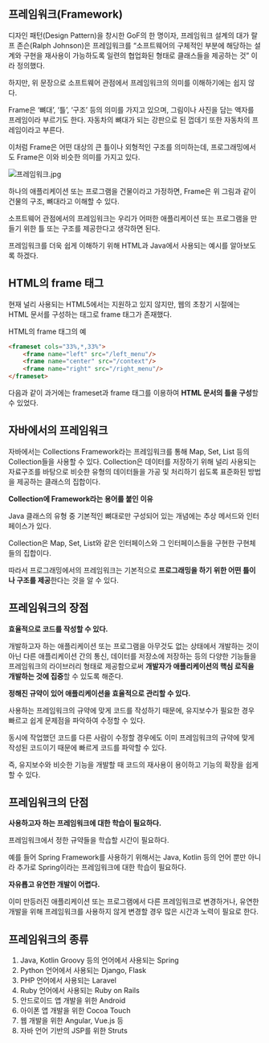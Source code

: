 ## 프레임워크(Framework)

디자인 패턴(Design Pattern)을 창시한 GoF의 한 명이자, 프레임워크 설계의 대가 랄프 존슨(Ralph Johnson)은 프레임워크를 “소프트웨어의 구체적인 부분에 해당하는 설계와 구현을 재사용이 가능하도록 일련의 협업화된 형태로 클래스들을 제공하는 것” 이라 정의했다.

하지만, 위 문장으로 소프트웨어 관점에서 프레임워크의 의미를 이해하기에는 쉽지 않다.

Frame은 ‘뼈대’, ‘틀’, ‘구조’ 등의 의미를 가지고 있으며, 그림이나 사진을 담는 액자를 프레임이라 부르기도 한다. 자동차의 뼈대가 되는 강판으로 된 껍데기 또한 자동차의 프레임이라고 부른다.

이처럼 Frame은 어떤 대상의 큰 틀이나 외형적인 구조를 의미하는데, 프로그래밍에서도 Frame은 이와 비슷한 의미를 가지고 있다.

![프레임워크.jpg](https://s3-us-west-2.amazonaws.com/secure.notion-static.com/646d7ea2-1fe9-46b1-9e82-d8d30309ea05/%ED%94%84%EB%A0%88%EC%9E%84%EC%9B%8C%ED%81%AC.jpg)

하나의 애플리케이션 또는 프로그램을 건물이라고 가정하면, Frame은 위 그림과 같이 건물의 구조, 뼈대라고 이해할 수 있다.

소프트웨어 관점에서의 프레임워크는 우리가 어떠한 애플리케이션 또는 프로그램을 만들기 위한 틀 또는 구조를 제공한다고 생각하면 된다.

프레임워크를 더욱 쉽게 이해하기 위해 HTML과 Java에서 사용되는 예시를 알아보도록 하겠다.

## HTML의 frame 태그

현재 널리 사용되는 HTML5에서는 지원하고 있지 않지만, 웹의 초창기 시절에는 HTML 문서를 구성하는 태그로 frame 태그가 존재했다.

HTML의 frame 태그의 예

```html
<frameset cols="33%,*,33%">
	<frame name="left" src="/left_menu"/>
	<frame name="center" src="/context"/>
	<frame name="right" src="/right_menu"/>
</frameset>
```

다음과 같이 과거에는 frameset과 frame 태그를 이용하여 **HTML 문서의 틀을 구성**할 수 있었다.

## 자바에서의 프레임워크

자바에서는 Collections Framework라는 프레임워크를 통해 Map, Set, List 등의 Collection들을 사용할 수 있다. Collection은 데이터를 저장하기 위해 널리 사용되는 자료구조를 바탕으로 비슷한 유형의 데이터들을 가공 및 처리하기 쉽도록 표준화된 방법을 제공하는 클래스의 집합이다.

**Collection에 Framework라는 용어를 붙인 이유**

Java 클래스의 유형 중 기본적인 뼈대로만 구성되어 있는 개념에는 추상 메서드와 인터페이스가 있다.

Collection은 Map, Set, List와 같은 인터페이스와 그 인터페이스들을 구현한 구현체들의 집합이다.

따라서 프로그래밍에서의 프레임워크는 기본적으로 **프로그래밍을 하기 위한 어떤 틀이나 구조를 제공**한다는 것을 알 수 있다.

## 프레임워크의 장점

**효율적으로 코드를 작성할 수 있다.**

개발하고자 하는 애플리케이션 또는 프로그램을 아무것도 없는 상태에서 개발하는 것이 아닌 다른 애플리케이션 간의 통신, 데이터를 저장소에 저장하는 등의 다양한 기능들을 프레임워크의 라이브러리 형태로 제공함으로써 **개발자가 애플리케이션의 핵심 로직을 개발하는 것에 집중**할 수 있도록 해준다.

**정해진 규약이 있어 애플리케이션을 효율적으로 관리할 수 있다.**

사용하는 프레임워크의 규약에 맞게 코드를 작성하기 때문에, 유지보수가 필요한 경우 빠르고 쉽게 문제점을 파악하여 수정할 수 있다.

동시에 작업했던 코드를 다른 사람이 수정할 경우에도 이미 프레임워크의 규약에 맞게 작성된 코드이기 때문에 빠르게 코드를 파악할 수 있다.

즉, 유지보수와 비슷한 기능을 개발할 때 코드의 재사용이 용이하고 기능의 확장을 쉽게할 수 있다.

## 프레임워크의 단점

**사용하고자 하는 프레임워크에 대한 학습이 필요하다.**

프레임워크에서 정한 규약들을 학습할 시간이 필요하다.

예를 들어 Spring Framework를 사용하기 위해서는 Java, Kotlin 등의 언어 뿐만 아니라 추가로 Spring이라는 프레임워크에 대한 학습이 필요하다.

**자유룝고 유연한 개발이 어렵다.**

이미 만등러진 애플리케이션 또는 프로그램에서 다른 프레임워크로 변경하거나, 유연한 개발을 위해 프레임워크를 사용하지 않게 변경할 경우 많은 시간과 노력이 필요로 한다.

## 프레임워크의 종류

1. Java, Kotlin Groovy 등의 언어에서 사용되는 Spring
2. Python 언어에서 사용되는 Django, Flask
3. PHP 언어에서 사용되는 Laravel
4. Ruby 언어에서 사용되는 Ruby on Rails
5. 안드로이드 앱 개발을 위한 Android
6. 아이폰 앱 개발을 위한 Cocoa Touch
7. 웹 개발을 위한 Angular, Vue.js 등
8. 자바 언어 기반의 JSP를 위한 Struts